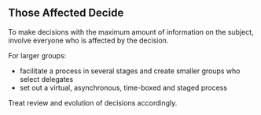 ## Those Affected Decide

To make decisions with the maximum amount of information on the subject, involve everyone who is affected by the decision.

For larger groups:

* facilitate a process in several stages and create smaller groups who select delegates
* set out a virtual, asynchronous, time-boxed and staged process

Treat review and evolution of decisions accordingly.
